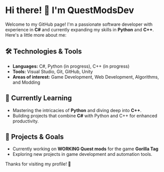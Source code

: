 # Hi there! 👋 I'm QuestModsDev

Welcome to my GitHub page! I'm a passionate software developer with experience in **C#** and currently expanding my skills in **Python** and **C++**. Here's a little more about me:

## 🛠️ Technologies & Tools
- **Languages:** C#, Python (in progress), C++ (in progress)
- **Tools:** Visual Studio, Git, GitHub, Unity
- **Areas of interest:** Game Development, Web Development, Algorithms, and Modding

## 🌱 Currently Learning
- Mastering the intricacies of **Python** and diving deep into **C++**.
- Building projects that combine **C#** with Python and C++ for enhanced productivity.

## 🔭 Projects & Goals
- Currently working on **WORKING Quest mods** for the game **Gorilla Tag**
- Exploring new projects in game development and automation tools.

Thanks for visiting my profile! 🚀
